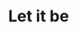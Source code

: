 ---
ee_id_show: '4509'
title: Let it be
url: let-it-be
live_url:
year: '2018'
venue: Flagship AS
state_country: Stavanger
type:
dates:
wwwnews:
credits:
pitch: 'Curated a small show 4 Flagship AS (the gallery inside Arcangel Surfware’s
  flagship) with the legendary Steina and Woody Vasulka: Let it be (1970) '
ps:
download:
layout: shows
---